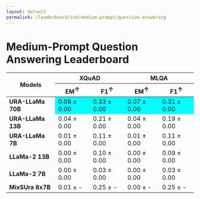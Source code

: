 ```yaml
---
layout: default
permalink: /leaderboard/ind/medium-prompt/question-answering
---
```

# Medium-Prompt Question Answering Leaderboard

<table class="table table-bordered table-sm w-100 dtHorizontalTable" cellspacing="0">
  <thead>
    <tr>
      <th rowspan="2" class="text-center align-middle"><b>Models</b></th>
      <th colspan="2" class="text-center"><b>XQuAD</b></th>
      <th colspan="2" class="text-center"><b>MLQA</b></th>
    </tr>
    <tr>
      <th class="text-center"><b>EM<span style="vertical-align: super;">↑</span></b></th>
      <th class="text-center"><b>F1<span style="vertical-align: super;">↑</span></b></th>
      <th class="text-center"><b>EM<span style="vertical-align: super;">↑</span></b></th>
      <th class="text-center"><b>F1<span style="vertical-align: super;">↑</span></b></th>
    </tr>
  </thead>
  <tbody>
    <tr>
      <td class="text-center"><b>URA-LLaMa 70B</b></td>
      <td class="text-center" style="background-color: cyan;">0.08 ± 0.00</td>
      <td class="text-center" style="background-color: cyan;">0.33 ± 0.00</td>
      <td class="text-center" style="background-color: cyan;">0.07 ± 0.00</td>
      <td class="text-center" style="background-color: cyan;">0.31 ± 0.00</td>
    </tr>
    <tr>
      <td class="text-center"><b>URA-LLaMa 13B</b></td>
      <td class="text-center">0.04 ± 0.00</td>
      <td class="text-center">0.21 ± 0.00</td>
      <td class="text-center">0.04 ± 0.00</td>
      <td class="text-center">0.19 ± 0.00</td>
    </tr>
    <tr>
      <td class="text-center"><b>URA-LLaMa 7B</b></td>
      <td class="text-center">0.01 ± 0.00</td>
      <td class="text-center">0.11 ± 0.00</td>
      <td class="text-center">0.01 ± 0.00</td>
      <td class="text-center">0.11 ± 0.00</td>
    </tr>
    <tr>
      <td class="text-center"><b>LLaMa-2 13B</b></td>
      <td class="text-center">0.00 ± 0.00</td>
      <td class="text-center">0.10 ± 0.00</td>
      <td class="text-center">0.00 ± 0.00</td>
      <td class="text-center">0.09 ± 0.00</td>
    </tr>
    <tr>
      <td class="text-center"><b>LLaMa-2 7B</b></td>
      <td class="text-center">0.00 ± 0.00</td>
      <td class="text-center">0.03 ± 0.00</td>
      <td class="text-center">0.00 ± 0.00</td>
      <td class="text-center">0.03 ± 0.00</td>
    </tr>
    <tr>
      <td class="text-center"><b>MixSUra 8x7B</b></td>
      <td class="text-center">0.01 ± -</td>
      <td class="text-center">0.25 ± -</td>
      <td class="text-center">0.00 ± -</td>
      <td class="text-center">0.25 ± -</td>
    </tr>
  </tbody>
</table>
